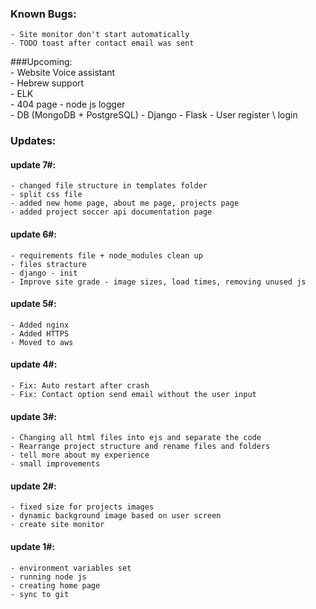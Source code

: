 ### Known Bugs:    
	- Site monitor don't start automatically 
	- TODO toast after contact email was sent 

###Upcoming:  
	- Website Voice assistant  
	- Hebrew support  
	- ELK  
	- 404 page
	- node js logger  
	- DB (MongoDB + PostgreSQL)
	- Django
	- Flask
	- User register \ login


### Updates:  
#### update 7#:
    - changed file structure in templates folder
    - split css file
    - added new home page, about me page, projects page
    - added project soccer api documentation page
 
#### update 6#:
    - requirements file + node_modules clean up
	- files stracture
	- django - init
	- Improve site grade - image sizes, load times, removing unused js

#### update 5#:
    - Added nginx
	- Added HTTPS
	- Moved to aws

#### update 4#:
	- Fix: Auto restart after crash  
	- Fix: Contact option send email without the user input

#### update 3#:  
    - Changing all html files into ejs and separate the code  
    - Rearrange project structure and rename files and folders   
    - tell more about my experience  
    - small improvements  

#### update 2#:  
	- fixed size for projects images  
	- dynamic background image based on user screen  
	- create site monitor   


#### update 1#:  
	- environment variables set 
	- running node js  
	- creating home page  
	- sync to git  
	